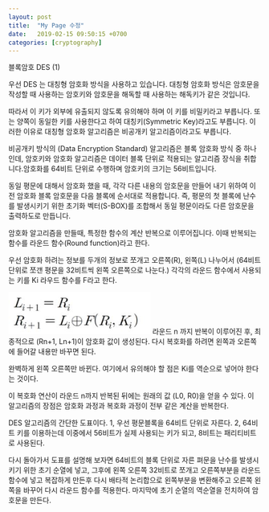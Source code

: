 ```yaml
---
layout: post
title:  "My Page 수정"
date:   2019-02-15 09:50:15 +0700
categories: [cryptography]
---
```


블록암호 DES (1)

우선 DES 는 대칭형 암호화 방식을 사용하고 있습니다. 
대칭형 암호화 방식은 암호문을 작성할 때 사용하는 암호키와 암호문을 해독할 때 사용하는 해독키가 같은 것입니다.

따라서 이 키가 외부에 유출되지 않도록 유의해야 하며 이 키를 비밀키라고 부릅니다. 또는 양쪽이 동일한 키를 사용한다고 하여 대칭키(Symmetric Key)라고도 부릅니다. 이러한 이유로 대칭형 암호화 알고리즘은 비공개키 알고리즘이라고도 부릅니다. 

비공개키 방식의 (Data Encryption Standard) 알고리즘은 블록 암호화 방식 중 하나 인데, 암호키와 암호화 알고리즘은 데이터 블록 단위로 적용되는 알고리즘 장식을 취합니다.암호화를 64비트 단위로 수행하며 암호키의 크기는 56비트입니다.

동일 평문에 대해서 암호화 했을 때, 각각 다른 내용의 암호문을 만들어 내기 위하여 이전 암호화 블록 암호문을 다음 블록에 순서대로 적용합니다. 즉, 평문의 첫 블록에 난수를 발생시키기 위한 초기화 벡터(S-BOX)를 조합해서 동일 평문이라도 다른 암호문을 출력하도로 만듭니다.

암호화 알고리즘을 만들때, 특정한 함수의 계산 반복으로 이루어집니다.
이때 반복되는 함수를 라운드 함수(Round function)라고 한다. 

우선 암호화 하려는 정보를 두개의 정보로 쪼개고 오른쪽(R), 왼쪽(L) 나누어서 (64비트 단위로 쪼갠 평문을 32비트씩 왼쪽 오른쪽으로 나눈다.) 각각의 라운드 함수에서 사용되는 키를 Ki 라우드 함수를 F라고 한다.

<img src ="../images/des1.JPG">
라운드 n 까지 반복이 이루어진 후, 최종적으로 (Rn+1, Ln+1)이 암호화 값이 생성된다. 다시 복호화를 하려면 왼쪽과 오른쪽에 들어갈 내용만 바꾸면 된다.

완벽하게 왼쪽 오른쪽만 바뀐다. 여기에서 유의해야 할 점은 Ki를 역순으로 넣어야 한다는 것이다.

이 복호화 연산이 라운드 n까지 반복된 뒤에는 원래의 값 (L0, R0)을 얻을 수 있다. 
이 알고리즘의 장점은 암호화 과정과 복호화 과정이 전부 같은 계산을 반복한다. 
 
DES 알고리즘의 간단한 도표이다.
1, 우선 평문블록을 64비트 단위로 자른다.
2, 64비트 키를 이용하는데 이중에서 56비트가 실제 사용되는 키가 되고, 8비트는 패리티비트로 사용된다. 

다시 돌아가서 도표를 설명해 보자면 64비트의 블록 단위로 자른 펴문을 난수를 발생시키기 위한 초기 순열에 넣고, 그후에 왼쪽 오른쪽 32비트로 쪼개고 오른쪽부분을 라운드 함수에 넣고 복잡하게 만든후 다시 배타적 논리합으로 왼쪽부분을 변환해주고 오른쪽 왼쪽을 바꾸어 다시 라운드 함수를 적용한다. 마지막에 초기 순열의 역순열을 전치하여 암호문을 만든다.
